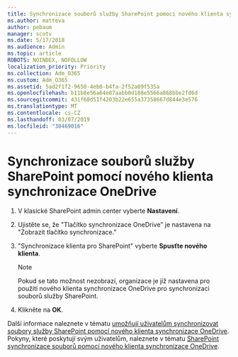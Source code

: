 ```yaml
---
title: Synchronizace souborů služby SharePoint pomocí nového klienta synchronizace OneDrive
ms.author: matteva
author: pebaum
manager: scotv
ms.date: 5/17/2018
ms.audience: Admin
ms.topic: article
ROBOTS: NOINDEX, NOFOLLOW
localization_priority: Priority
ms.collection: Adm_O365
ms.custom: Adm_O365
ms.assetid: 5ad2f1f2-9650-4eb0-b4fa-2f52a09f535a
ms.openlocfilehash: b11b8e56a64e87aabb0d188e5566a868bbe2fd6d
ms.sourcegitcommit: 431f60d51f4203b22e655a37358667d844e3e576
ms.translationtype: MT
ms.contentlocale: cs-CZ
ms.lasthandoff: 03/07/2019
ms.locfileid: "30469016"
---
```

# <a name="sync-sharepoint-files-with-the-new-onedrive-sync-client"></a>Synchronizace souborů služby SharePoint pomocí nového klienta synchronizace OneDrive

1. V klasické SharePoint admin center vyberte **Nastavení**.
    
2. Ujistěte se, že "Tlačítko synchronizace OneDrive" je nastavena na "Zobrazit tlačítko synchronizace."
    
3. "Synchronizace klienta pro SharePoint" vyberte **Spusťte nového klienta**.
    
    > [!NOTE]
    > Pokud se tato možnost nezobrazí, organizace je již nastavena pro použití nového klienta synchronizace OneDrive pro synchronizaci souborů služby SharePoint. 
  
4. Klikněte na **OK**.
    
Další informace naleznete v tématu [umožňují uživatelům synchronizovat soubory služby SharePoint pomocí nového klienta synchronizace OneDrive](https://go.microsoft.com/fwlink/?linkid=866433). Pokyny, které poskytují svým uživatelům, naleznete v tématu [SharePoint synchronizace souborů pomocí nového klienta synchronizace OneDrive](https://go.microsoft.com/fwlink/?linkid=866427).
  

